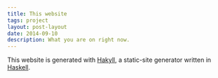 ```yaml
---
title: This website
tags: project
layout: post-layout
date: 2014-09-10
description: What you are on right now.
---
```


This website is generated with [Hakyll](http://github.com/jaspervdj/hakyll), a static-site generator written in [Haskell](http://www.haskell.org).
